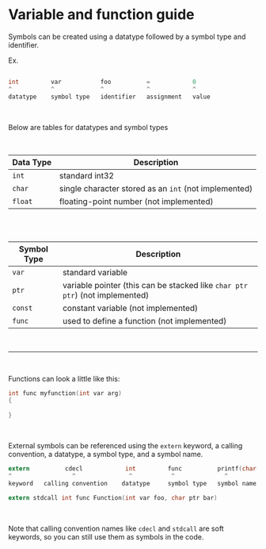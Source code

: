 # Variable and function guide

Symbols can be created using a datatype followed by a symbol type and identifier.

Ex.

```c

int         var           foo          =            0
^           ^             ^            ^            ^
datatype    symbol type   identifier   assignment   value
```

<br/>

Below are tables for datatypes and symbol types

<br/>

| Data Type     | Description 
| -----------   | ----------- 
| `int`         | standard int32
| `char`        | single character stored as an `int` (not implemented)
| `float`       | floating-point number (not implemented)

<br/>
<br/>

| Symbol Type   | Description 
| -----------   | ----------- 
| `var`         | standard variable
| `ptr`         | variable pointer (this can be stacked like `char ptr ptr`) (not implemented)
| `const`       | constant variable (not implemented)
| `func`        | used to define a function (not implemented)

<br/>

---------------------------------

<br/>

Functions can look a little like this:

```c
int func myfunction(int var arg)
{
	
}
```

<br/>

External symbols can be referenced using the `extern` keyword, a calling convention, a datatype, a symbol type, and a symbol name.

```c
extern          cdecl            int         func          printf(char ptr, ...)
^                 ^               ^           ^              ^
keyword   calling convention    datatype     symbol type   symbol name
```

```c
extern stdcall int func Function(int var foo, char ptr bar)
```

<br/>

Note that calling convention names like `cdecl` and `stdcall` are soft keywords, so you can still use them as symbols in the code.